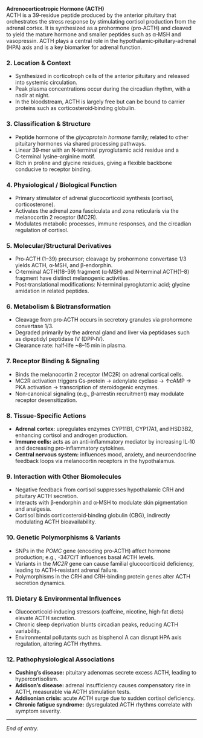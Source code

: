 **Adrenocorticotropic Hormone (ACTH)**  
ACTH is a 39‑residue peptide produced by the anterior pituitary that orchestrates the stress response by stimulating cortisol production from the adrenal cortex. It is synthesized as a prohormone (pro‑ACTH) and cleaved to yield the mature hormone and smaller peptides such as α‑MSH and vasopressin. ACTH plays a central role in the hypothalamic‑pituitary‑adrenal (HPA) axis and is a key biomarker for adrenal function.

### 2. Location & Context
- Synthesized in corticotroph cells of the anterior pituitary and released into systemic circulation.  
- Peak plasma concentrations occur during the circadian rhythm, with a nadir at night.  
- In the bloodstream, ACTH is largely free but can be bound to carrier proteins such as corticosteroid‑binding globulin.

### 3. Classification & Structure
- Peptide hormone of the *glycoprotein hormone* family; related to other pituitary hormones via shared processing pathways.  
- Linear 39‑mer with an N‑terminal pyroglutamic acid residue and a C‑terminal lysine–arginine motif.  
- Rich in proline and glycine residues, giving a flexible backbone conducive to receptor binding.

### 4. Physiological / Biological Function
- Primary stimulator of adrenal glucocorticoid synthesis (cortisol, corticosterone).  
- Activates the adrenal zona fasciculata and zona reticularis via the melanocortin 2 receptor (MC2R).  
- Modulates metabolic processes, immune responses, and the circadian regulation of cortisol.

### 5. Molecular/Structural Derivatives
- Pro‑ACTH (1–39) precursor; cleavage by prohormone convertase 1/3 yields ACTH, α‑MSH, and β‑endorphin.  
- C‑terminal ACTH(18–39) fragment (α‑MSH) and N‑terminal ACTH(1–8) fragment have distinct melanogenic activities.  
- Post‑translational modifications: N‑terminal pyroglutamic acid; glycine amidation in related peptides.

### 6. Metabolism & Biotransformation
- Cleavage from pro‑ACTH occurs in secretory granules via prohormone convertase 1/3.  
- Degraded primarily by the adrenal gland and liver via peptidases such as dipeptidyl peptidase IV (DPP‑IV).  
- Clearance rate: half‑life ~8–15 min in plasma.

### 7. Receptor Binding & Signaling
- Binds the melanocortin 2 receptor (MC2R) on adrenal cortical cells.  
- MC2R activation triggers Gs‑protein → adenylate cyclase → ↑cAMP → PKA activation → transcription of steroidogenic enzymes.  
- Non‑canonical signaling (e.g., β‑arrestin recruitment) may modulate receptor desensitization.

### 8. Tissue‑Specific Actions
- **Adrenal cortex:** upregulates enzymes CYP11B1, CYP17A1, and HSD3B2, enhancing cortisol and androgen production.  
- **Immune cells:** acts as an anti‑inflammatory mediator by increasing IL‑10 and decreasing pro‑inflammatory cytokines.  
- **Central nervous system:** influences mood, anxiety, and neuroendocrine feedback loops via melanocortin receptors in the hypothalamus.

### 9. Interaction with Other Biomolecules
- Negative feedback from cortisol suppresses hypothalamic CRH and pituitary ACTH secretion.  
- Interacts with β‑endorphin and α‑MSH to modulate skin pigmentation and analgesia.  
- Cortisol binds corticosteroid‑binding globulin (CBG), indirectly modulating ACTH bioavailability.

### 10. Genetic Polymorphisms & Variants
- SNPs in the *POMC* gene (encoding pro‑ACTH) affect hormone production; e.g., -347C/T influences basal ACTH levels.  
- Variants in the *MC2R* gene can cause familial glucocorticoid deficiency, leading to ACTH‑resistant adrenal failure.  
- Polymorphisms in the CRH and CRH‑binding protein genes alter ACTH secretion dynamics.

### 11. Dietary & Environmental Influences
- Glucocorticoid‑inducing stressors (caffeine, nicotine, high‑fat diets) elevate ACTH secretion.  
- Chronic sleep deprivation blunts circadian peaks, reducing ACTH variability.  
- Environmental pollutants such as bisphenol A can disrupt HPA axis regulation, altering ACTH rhythms.

### 12. Pathophysiological Associations
- **Cushing’s disease:** pituitary adenomas secrete excess ACTH, leading to hypercortisolism.  
- **Addison’s disease:** adrenal insufficiency causes compensatory rise in ACTH, measurable via ACTH stimulation tests.  
- **Addisonian crisis:** acute ACTH surge due to sudden cortisol deficiency.  
- **Chronic fatigue syndrome:** dysregulated ACTH rhythms correlate with symptom severity.

--- 

*End of entry.*